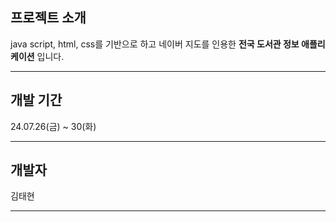 ## 프로젝트 소개

java script, html, css를 기반으로 하고 네이버 지도를 인용한 **전국 도서관 정보 애플리케이션** 입니다.

---

## 개발 기간

24.07.26(금) ~ 30(화)

---

## 개발자

김태현

---
